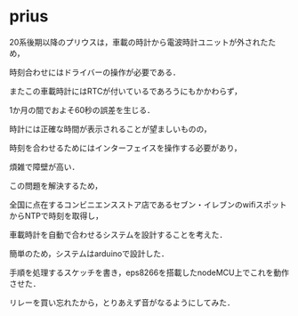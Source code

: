 # prius

20系後期以降のプリウスは，車載の時計から電波時計ユニットが外されたため，

時刻合わせにはドライバーの操作が必要である．

またこの車載時計にはRTCが付いているであろうにもかかわらず，

1か月の間でおよそ60秒の誤差を生じる．



時計には正確な時間が表示されることが望ましいものの，

時刻を合わせるためにはインターフェイスを操作する必要があり，

煩雑で障壁が高い．



この問題を解決するため，

全国に点在するコンビニエンスストア店であるセブン・イレブンのwifiスポットからNTPで時刻を取得し，

車載時計を自動で合わせるシステムを設計することを考えた．

簡単のため，システムはarduinoで設計した．

手順を処理するスケッチを書き，eps8266を搭載したnodeMCU上でこれを動作させた．


リレーを買い忘れたから，とりあえず音がなるようにしてみた．
